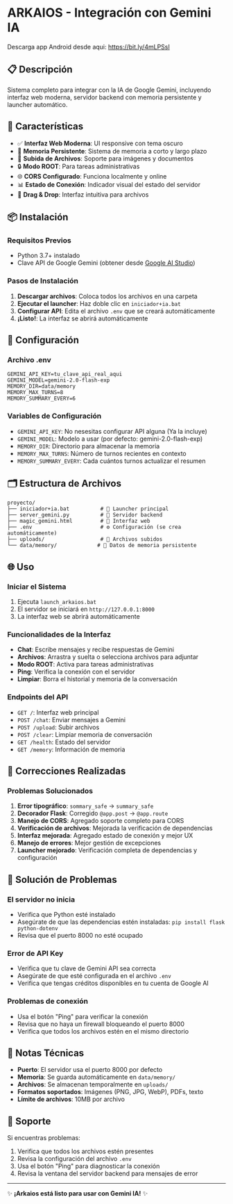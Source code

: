 # ARKAIOS - Integración con Gemini IA

Descarga app Android desde aqui:
https://bit.ly/4mLPSsI

## 📋 Descripción

Sistema completo para integrar con la IA de Google Gemini, incluyendo interfaz web moderna, servidor backend con memoria persistente y launcher automático.

## 🚀 Características

- ✅ **Interfaz Web Moderna**: UI responsive con tema oscuro
- 🧠 **Memoria Persistente**: Sistema de memoria a corto y largo plazo
- 📁 **Subida de Archivos**: Soporte para imágenes y documentos
- 🔒 **Modo ROOT**: Para tareas administrativas
- 🌐 **CORS Configurado**: Funciona localmente y online
- 📊 **Estado de Conexión**: Indicador visual del estado del servidor
- 🎨 **Drag & Drop**: Interfaz intuitiva para archivos

## 📦 Instalación

### Requisitos Previos
- Python 3.7+ instalado
- Clave API de Google Gemini (obtener desde [Google AI Studio](https://makersuite.google.com/app/apikey))

### Pasos de Instalación

1. **Descargar archivos**: Coloca todos los archivos en una carpeta
2. **Ejecutar el launcher**: Haz doble clic en `iniciador+ia.bat`
3. **Configurar API**: Edita el archivo `.env` que se creará automáticamente
4. **¡Listo!**: La interfaz se abrirá automáticamente

## 🔧 Configuración

### Archivo .env
```env
GEMINI_API_KEY=tu_clave_api_real_aqui
GEMINI_MODEL=gemini-2.0-flash-exp
MEMORY_DIR=data/memory
MEMORY_MAX_TURNS=8
MEMORY_SUMMARY_EVERY=6
```

### Variables de Configuración
- `GEMINI_API_KEY`: No nesesitas configurar API alguna (Ya la incluye)
- `GEMINI_MODEL`: Modelo a usar (por defecto: gemini-2.0-flash-exp)
- `MEMORY_DIR`: Directorio para almacenar la memoria
- `MEMORY_MAX_TURNS`: Número de turnos recientes en contexto
- `MEMORY_SUMMARY_EVERY`: Cada cuántos turnos actualizar el resumen

## 🗂️ Estructura de Archivos

```
proyecto/
├── iniciador+ia.bat          # 🚀 Launcher principal
├── server_gemini.py          # 🔧 Servidor backend
├── magic_gemini.html         # 🎨 Interfaz web
├── .env                      # ⚙️ Configuración (se crea automáticamente)
├── uploads/                  # 📁 Archivos subidos
└── data/memory/             # 🧠 Datos de memoria persistente
```

## 🌐 Uso

### Iniciar el Sistema
1. Ejecuta `launch_arkaios.bat`
2. El servidor se iniciará en `http://127.0.0.1:8000`
3. La interfaz web se abrirá automáticamente

### Funcionalidades de la Interfaz
- **Chat**: Escribe mensajes y recibe respuestas de Gemini
- **Archivos**: Arrastra y suelta o selecciona archivos para adjuntar
- **Modo ROOT**: Activa para tareas administrativas
- **Ping**: Verifica la conexión con el servidor
- **Limpiar**: Borra el historial y memoria de la conversación

### Endpoints del API
- `GET /`: Interfaz web principal
- `POST /chat`: Enviar mensajes a Gemini
- `POST /upload`: Subir archivos
- `POST /clear`: Limpiar memoria de conversación
- `GET /health`: Estado del servidor
- `GET /memory`: Información de memoria

## 🔧 Correcciones Realizadas

### Problemas Solucionados
1. **Error tipográfico**: `sommary_safe` → `summary_safe`
2. **Decorador Flask**: Corregido `@app.post` → `@app.route`
3. **Manejo de CORS**: Agregado soporte completo para CORS
4. **Verificación de archivos**: Mejorada la verificación de dependencias
5. **Interfaz mejorada**: Agregado estado de conexión y mejor UX
6. **Manejo de errores**: Mejor gestión de excepciones
7. **Launcher mejorado**: Verificación completa de dependencias y configuración

## 🐛 Solución de Problemas

### El servidor no inicia
- Verifica que Python esté instalado
- Asegúrate de que las dependencias estén instaladas: `pip install flask python-dotenv`
- Revisa que el puerto 8000 no esté ocupado

### Error de API Key
- Verifica que tu clave de Gemini API sea correcta
- Asegúrate de que esté configurada en el archivo `.env`
- Verifica que tengas créditos disponibles en tu cuenta de Google AI

### Problemas de conexión
- Usa el botón "Ping" para verificar la conexión
- Revisa que no haya un firewall bloqueando el puerto 8000
- Verifica que todos los archivos estén en el mismo directorio

## 📝 Notas Técnicas

- **Puerto**: El servidor usa el puerto 8000 por defecto
- **Memoria**: Se guarda automáticamente en `data/memory/`
- **Archivos**: Se almacenan temporalmente en `uploads/`
- **Formatos soportados**: Imágenes (PNG, JPG, WebP), PDFs, texto
- **Límite de archivos**: 10MB por archivo

## 🤝 Soporte

Si encuentras problemas:
1. Verifica que todos los archivos estén presentes
2. Revisa la configuración del archivo `.env`
3. Usa el botón "Ping" para diagnosticar la conexión
4. Revisa la ventana del servidor backend para mensajes de error

---

✨ **¡Arkaios está listo para usar con Gemini IA!** ✨
